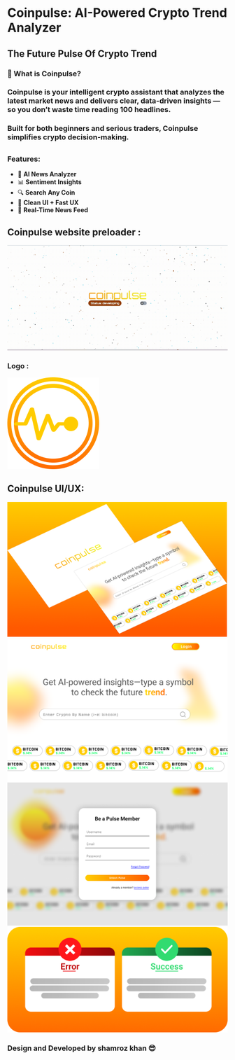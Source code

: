 # Coinpulse: AI-Powered Crypto Trend Analyzer

## The Future Pulse Of Crypto Trend

### 🔷 What is Coinpulse?

### Coinpulse is your intelligent crypto **assistant** that analyzes the latest market news and delivers clear, data-driven insights — so you don’t waste time reading 100 headlines.

### Built for both beginners and serious traders, Coinpulse simplifies crypto decision-making. 

##

###  Features:
- 🧠 **AI News Analyzer**
- 📊 **Sentiment Insights**
- 🔍 **Search Any Coin**
- 🧩 **Clean UI + Fast UX**
- 📰 **Real-Time News Feed**

## Coinpulse website preloader :
![coinpulse welcome page](/frontend/public/coinpulse-banner.gif)


### Logo :
![coinpulse ui](./frontend/public/coinpulse-icon.png) 

## Coinpulse UI/UX:
![coinpulse ui](./frontend/public/thumbnail-coinpule.png)
![coinpulse ui](./frontend/public/coinpulse-landing-page.png)
![coinpulse ui](./frontend/public/coinpulse-signup.png)
![coinpulse ui](./frontend/public/up-rest-modal.png)

### Design and Developed by shamroz khan 😎